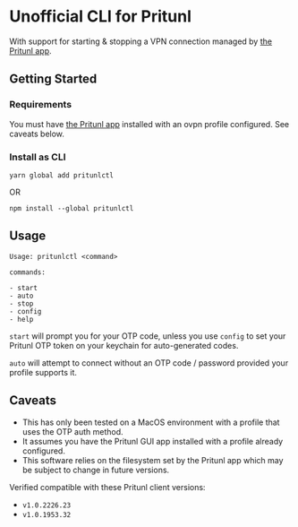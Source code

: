 # Unofficial CLI for Pritunl

With support for starting & stopping a VPN connection managed by [the Pritunl app](https://client.pritunl.com/).

## Getting Started

### Requirements

You must have [the Pritunl app](https://client.pritunl.com/) installed with an ovpn profile configured. See caveats below. 

### Install as CLI

`yarn global add pritunlctl`

OR

`npm install --global pritunlctl`

## Usage

```
Usage: pritunlctl <command>

commands:

- start
- auto
- stop
- config
- help
```

`start` will prompt you for your OTP code, unless you use `config` to set your Pritunl OTP token on your keychain for auto-generated codes.

`auto` will attempt to connect without an OTP code / password provided your profile supports it.

## Caveats

* This has only been tested on a MacOS environment with a profile that uses the OTP auth method.
* It assumes you have the Pritunl GUI app installed with a profile already configured.
* This software relies on the filesystem set by the Pritunl app which may be subject to change in future versions.

Verified compatible with these Pritunl client versions:

* `v1.0.2226.23`
* `v1.0.1953.32`

